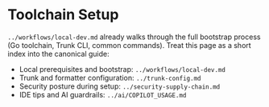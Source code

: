 # Toolchain Setup

`../workflows/local-dev.md` already walks through the full bootstrap process (Go toolchain, Trunk CLI, common commands). Treat this page as a short index into the canonical guide:

- Local prerequisites and bootstrap: `../workflows/local-dev.md`
- Trunk and formatter configuration: `../trunk-config.md`
- Security posture during setup: `../security-supply-chain.md`
- IDE tips and AI guardrails: `../ai/COPILOT_USAGE.md`
